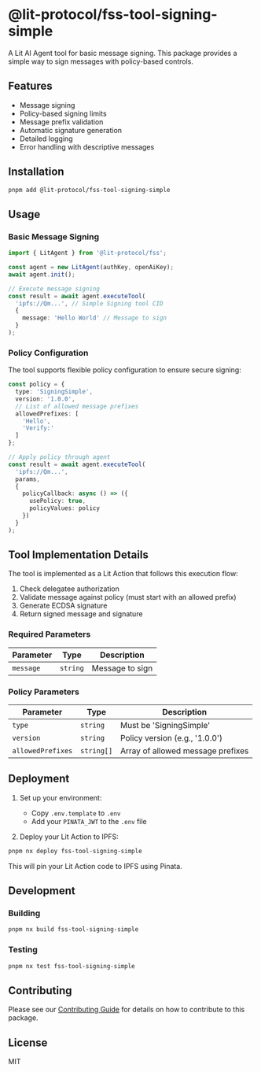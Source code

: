 # @lit-protocol/fss-tool-signing-simple

A Lit AI Agent tool for basic message signing. This package provides a simple way to sign messages with policy-based controls.

## Features

- Message signing
- Policy-based signing limits
- Message prefix validation
- Automatic signature generation
- Detailed logging
- Error handling with descriptive messages

## Installation

```bash
pnpm add @lit-protocol/fss-tool-signing-simple
```

## Usage

### Basic Message Signing

```typescript
import { LitAgent } from '@lit-protocol/fss';

const agent = new LitAgent(authKey, openAiKey);
await agent.init();

// Execute message signing
const result = await agent.executeTool(
  'ipfs://Qm...', // Simple Signing tool CID
  {
    message: 'Hello World' // Message to sign
  }
);
```

### Policy Configuration

The tool supports flexible policy configuration to ensure secure signing:

```typescript
const policy = {
  type: 'SigningSimple',
  version: '1.0.0',
  // List of allowed message prefixes
  allowedPrefixes: [
    'Hello',
    'Verify:'
  ]
};

// Apply policy through agent
const result = await agent.executeTool(
  'ipfs://Qm...',
  params,
  {
    policyCallback: async () => ({
      usePolicy: true,
      policyValues: policy
    })
  }
);
```

## Tool Implementation Details

The tool is implemented as a Lit Action that follows this execution flow:

1. Check delegatee authorization
2. Validate message against policy (must start with an allowed prefix)
3. Generate ECDSA signature
4. Return signed message and signature

### Required Parameters

| Parameter  | Type     | Description                                                |
| ---------- | -------- | ---------------------------------------------------------- |
| `message`  | `string` | Message to sign                                           |

### Policy Parameters

| Parameter        | Type       | Description                                    |
| --------------- | ---------- | ---------------------------------------------- |
| `type`          | `string`   | Must be 'SigningSimple'                        |
| `version`       | `string`   | Policy version (e.g., '1.0.0')                 |
| `allowedPrefixes`| `string[]`| Array of allowed message prefixes              |

## Deployment

1. Set up your environment:
   - Copy `.env.template` to `.env`
   - Add your `PINATA_JWT` to the `.env` file

2. Deploy your Lit Action to IPFS:
```bash
pnpm nx deploy fss-tool-signing-simple
```

This will pin your Lit Action code to IPFS using Pinata.

## Development

### Building

```bash
pnpm nx build fss-tool-signing-simple
```

### Testing

```bash
pnpm nx test fss-tool-signing-simple
```

## Contributing

Please see our [Contributing Guide](../../CONTRIBUTING.md) for details on how to contribute to this package.

## License

MIT
